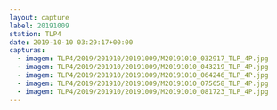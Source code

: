 ```yaml
---
layout: capture
label: 20191009
station: TLP4
date: 2019-10-10 03:29:17+00:00
capturas:
  - imagem: TLP4/2019/201910/20191009/M20191010_032917_TLP_4P.jpg
  - imagem: TLP4/2019/201910/20191009/M20191010_043219_TLP_4P.jpg
  - imagem: TLP4/2019/201910/20191009/M20191010_064246_TLP_4P.jpg
  - imagem: TLP4/2019/201910/20191009/M20191010_075658_TLP_4P.jpg
  - imagem: TLP4/2019/201910/20191009/M20191010_081723_TLP_4P.jpg
---
```

